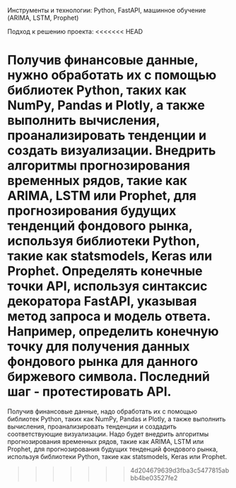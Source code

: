Инструменты и технологии: Python, FastAPI, машинное обучение 
(ARIMA, LSTM, Prophet)

Подход к решению проекта: 
<<<<<<< HEAD

Получив финансовые данные, нужно обработать
их с помощью библиотек Python, таких как NumPy, Pandas и Plotly, а 
также выполнить вычисления, проанализировать тенденции и создать 
визуализации. Внедрить алгоритмы прогнозирования временных 
рядов, такие как ARIMA, LSTM или Prophet, для прогнозирования 
будущих тенденций фондового рынка, используя библиотеки Python, такие
как statsmodels, Keras или Prophet. Определять конечные 
точки API, используя синтаксис декоратора FastAPI, указывая метод 
запроса и модель ответа. Например, определить конечную 
точку для получения данных фондового рынка для данного биржевого 
символа. Последний шаг - протестировать API.
=======
Получив финансовые данные, надо обработать
их с помощью библиотек Python, таких как NumPy, Pandas и Plotly, а 
также выполнить вычисления, проанализировать тенденции и создадить соответствующие 
визуализации. Надо будет внедрить алгоритмы прогнозирования временных 
рядов, такие как ARIMA, LSTM или Prophet, для прогнозирования 
будущих тенденций фондового рынка, используя библиотеки Python, такие
как statsmodels, Keras или Prophet. 
>>>>>>> 4d204679639d3fba3c5477815abbb4be03527fe2
